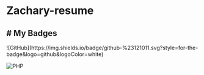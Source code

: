 # Zachary-resume	
<h2># My Badges</h2>
![GitHub](https://img.shields.io/badge/github-%23121011.svg?style=for-the-badge&logo=github&logoColor=white)

![PHP](https://img.shields.io/badge/php-%23777BB4.svg?style=for-the-badge&logo=php&logoColor=white)

